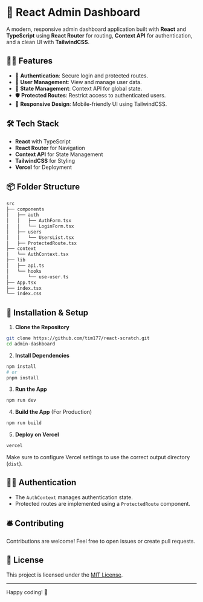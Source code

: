# 🚀 React Admin Dashboard

A modern, responsive admin dashboard application built with **React** and **TypeScript** using **React Router** for routing, **Context API** for authentication, and a clean UI with **TailwindCSS**.

## 🧑‍💻 Features

- 🔐 **Authentication**: Secure login and protected routes.
- 📄 **User Management**: View and manage user data.
- 🚀 **State Management**: Context API for global state.
- 🛡️ **Protected Routes**: Restrict access to authenticated users.
- 💅 **Responsive Design**: Mobile-friendly UI using TailwindCSS.

## 🛠️ Tech Stack

- **React** with TypeScript
- **React Router** for Navigation
- **Context API** for State Management
- **TailwindCSS** for Styling
- **Vercel** for Deployment

## 📦 Folder Structure

```bash
src
├── components
│   ├── auth
│   │   ├── AuthForm.tsx
│   │   └── LoginForm.tsx
│   ├── users
│   │   └── UsersList.tsx
│   ├── ProtectedRoute.tsx
├── context
│   └── AuthContext.tsx
├── lib
│   ├── api.ts
│   └── hooks
│       └── use-user.ts
├── App.tsx
├── index.tsx
└── index.css
```

## 🚀 Installation & Setup

1. **Clone the Repository**

```bash
git clone https://github.com/tim177/react-scratch.git
cd admin-dashboard
```

2. **Install Dependencies**

```bash
npm install
# or
pnpm install
```

3. **Run the App**

```bash
npm run dev
```

4. **Build the App** (For Production)

```bash
npm run build
```

5. **Deploy on Vercel**

```bash
vercel
```

Make sure to configure Vercel settings to use the correct output directory (`dist`).

## 🧑‍💼 Authentication

- The `AuthContext` manages authentication state.
- Protected routes are implemented using a `ProtectedRoute` component.

## 🛎️ Contributing

Contributions are welcome! Feel free to open issues or create pull requests.

## 📝 License

This project is licensed under the [MIT License](LICENSE).

---

Happy coding! 🚀
